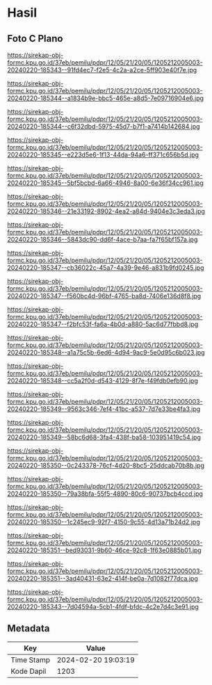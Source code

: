 # Hasil

## Foto C Plano

https://sirekap-obj-formc.kpu.go.id/37eb/pemilu/pdpr/12/05/21/20/05/1205212005003-20240220-185343--91fd4ec7-f2e5-4c2a-a2ce-5ff903e40f7e.jpg

https://sirekap-obj-formc.kpu.go.id/37eb/pemilu/pdpr/12/05/21/20/05/1205212005003-20240220-185344--a1834b9e-bbc5-465e-a8d5-7e09716904e6.jpg

https://sirekap-obj-formc.kpu.go.id/37eb/pemilu/pdpr/12/05/21/20/05/1205212005003-20240220-185344--c6f32dbd-5975-45d7-b7f1-a7414b142684.jpg

https://sirekap-obj-formc.kpu.go.id/37eb/pemilu/pdpr/12/05/21/20/05/1205212005003-20240220-185345--e223d5e6-1f13-44da-94a6-ff371c656b5d.jpg

https://sirekap-obj-formc.kpu.go.id/37eb/pemilu/pdpr/12/05/21/20/05/1205212005003-20240220-185345--5bf5bcbd-6a66-4946-8a00-6e36f34cc961.jpg

https://sirekap-obj-formc.kpu.go.id/37eb/pemilu/pdpr/12/05/21/20/05/1205212005003-20240220-185346--21e33192-8902-4ea2-a84d-9404e3c3eda3.jpg

https://sirekap-obj-formc.kpu.go.id/37eb/pemilu/pdpr/12/05/21/20/05/1205212005003-20240220-185346--5843dc90-dd6f-4ace-b7aa-fa7f65bf157a.jpg

https://sirekap-obj-formc.kpu.go.id/37eb/pemilu/pdpr/12/05/21/20/05/1205212005003-20240220-185347--cb36022c-45a7-4a39-9e46-a831b9fd0245.jpg

https://sirekap-obj-formc.kpu.go.id/37eb/pemilu/pdpr/12/05/21/20/05/1205212005003-20240220-185347--f560bc4d-96bf-4765-ba8d-7406e136d8f8.jpg

https://sirekap-obj-formc.kpu.go.id/37eb/pemilu/pdpr/12/05/21/20/05/1205212005003-20240220-185347--f2bfc53f-fa6a-4b0d-a880-5ac6d77fbbd8.jpg

https://sirekap-obj-formc.kpu.go.id/37eb/pemilu/pdpr/12/05/21/20/05/1205212005003-20240220-185348--a1a75c5b-6ed6-4d94-9ac9-5e0d95c6b023.jpg

https://sirekap-obj-formc.kpu.go.id/37eb/pemilu/pdpr/12/05/21/20/05/1205212005003-20240220-185348--cc5a2f0d-d543-4129-8f7e-f49fdb0efb90.jpg

https://sirekap-obj-formc.kpu.go.id/37eb/pemilu/pdpr/12/05/21/20/05/1205212005003-20240220-185349--9563c346-7ef4-41bc-a537-7d7e33be4fa3.jpg

https://sirekap-obj-formc.kpu.go.id/37eb/pemilu/pdpr/12/05/21/20/05/1205212005003-20240220-185349--58bc6d68-3fa4-438f-ba58-103951419c54.jpg

https://sirekap-obj-formc.kpu.go.id/37eb/pemilu/pdpr/12/05/21/20/05/1205212005003-20240220-185350--0c243378-76cf-4d20-8bc5-25ddcab70b8b.jpg

https://sirekap-obj-formc.kpu.go.id/37eb/pemilu/pdpr/12/05/21/20/05/1205212005003-20240220-185350--79a38bfa-55f5-4890-80c6-90737bcb4ccd.jpg

https://sirekap-obj-formc.kpu.go.id/37eb/pemilu/pdpr/12/05/21/20/05/1205212005003-20240220-185350--1c245ec9-92f7-4150-9c55-4d13a71b24d2.jpg

https://sirekap-obj-formc.kpu.go.id/37eb/pemilu/pdpr/12/05/21/20/05/1205212005003-20240220-185351--bed93031-9b60-46ce-92c8-1f63e0885b01.jpg

https://sirekap-obj-formc.kpu.go.id/37eb/pemilu/pdpr/12/05/21/20/05/1205212005003-20240220-185351--3ad40431-63e2-414f-be0a-7d1082f77dca.jpg

https://sirekap-obj-formc.kpu.go.id/37eb/pemilu/pdpr/12/05/21/20/05/1205212005003-20240220-185343--7d04594a-5cb1-4fdf-bfdc-4c2e7d4c3e91.jpg


## Metadata

| Key        | Value               |
| ---------- | ------------------- |
| Time Stamp | 2024-02-20 19:03:19 |
| Kode Dapil | 1203                |



